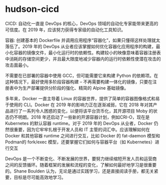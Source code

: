 # hudson-cicd

CICD: 自动化一直是 DevOps 的核心，DevOps 领域的自动化专家能带来更高的可信度。在 2019 年，应该努力获得专家级的自动化工具知识。

容器:  创建基本的 Dockerfile 并调用应用程序“容器化”，如果只懂得这样处理就太落伍了。2019 年的 DevOps 从业者应该掌握如何优化容器化应用程序的构建，最小化容器的镜像文件，最小化运行时的依赖性。构建较小的映像意味着容器注册表中消耗的存储空间更少，并且最大限度地减少容器内的运行时依赖性使潜在攻击的攻击面最小。

不需要在已部署的容器中使用 GCC，但可能需要它来构建 Python 的依赖项。在这种情况下，最好使用多阶段容器构建 – 不再需要构建一体化的镜像，只要在注册表中为生产部署提供分阶段的强化、精简的 Alpine 基础镜像。

多年来，Docker 一直主导着 Linux 的容器世界，提供了简单的容器图像格式和易于使用的 CLI。Docker 在 2019 年的影响力正在逐渐减弱，它在 2018 年对其产品进行了一系列令人困惑的变化，以便将该平台货币化，其开源项目 Moby 的状态仍不明朗。2018 年还启动了一些新的开源容器计划，例如CRI-O，现在是 Kubernetes 的默认容器 runtime。对于 2019 年的 DevOps 从业者，Docker 仍然很重要，因为它牢牢扎根于开发人员和 IT 主管的词汇中。应该理解如何在 Docker 和其他容器 runtime 之间进行交互，比如 Docker 的 fat-daemon 模型和Podman的 fork/exec 模型，还要掌握它们如何与容器平台（如 Kubernetes）进行交互

DevOps 是一个不断变化、不断发展的世界，要努力继续缩短开发人员和运营商之间的反馈循环。随着框架的发展和流程的变化，了解如何最好地学习是很重要的。Shane Boulden 认为，无论是通过实践学习，还是直接阅读手册，都无关紧要，目标是尽可能高效地学习。
